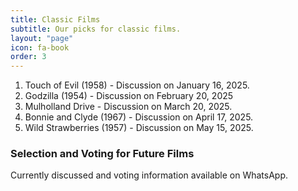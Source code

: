 ```yaml
---
title: Classic Films
subtitle: Our picks for classic films.
layout: "page"
icon: fa-book
order: 3
---
```


1. Touch of Evil (1958) - Discussion on January 16, 2025.
2. Godzilla (1954) - Discussion on February 20, 2025
3. Mulholland Drive - Discussion on March 20, 2025.
4. Bonnie and Clyde (1967) - Discussion on April 17, 2025.
5. Wild Strawberries (1957) - Discussion on May 15, 2025.

### Selection and Voting for Future Films

Currently discussed and voting information available on WhatsApp.
